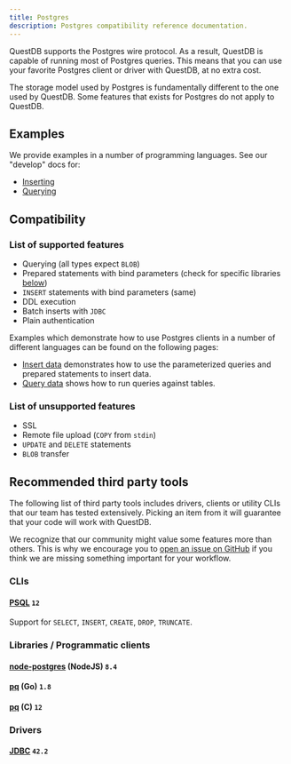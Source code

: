 ```yaml
---
title: Postgres
description: Postgres compatibility reference documentation.
---
```


QuestDB supports the Postgres wire protocol. As a result, QuestDB is capable of
running most of Postgres queries. This means that you can use your favorite
Postgres client or driver with QuestDB, at no extra cost.

The storage model used by Postgres is fundamentally different to the one used by
QuestDB. Some features that exists for Postgres do not apply to QuestDB.

## Examples

We provide examples in a number of programming languages.
See our "develop" docs for:

* [Inserting](/docs/develop/insert-data#postgresql-wire-protocol)
* [Querying](/docs/develop/query-data#postgresql-wire-protocol)

## Compatibility

### List of supported features

- Querying (all types expect `BLOB`)
- Prepared statements with bind parameters (check for specific libraries
  [below](/docs/reference/api/postgres#libraries--programmatic-clients))
- `INSERT` statements with bind parameters (same)
- DDL execution
- Batch inserts with `JDBC`
- Plain authentication

Examples which demonstrate how to use Postgres clients in a number of different
languages can be found on the following pages:

- [Insert data](/docs/develop/insert-data#postgresql-wire-protocol)
  demonstrates how to use the parameterized queries and prepared statements to
  insert data.
- [Query data](/docs/develop/query-data#postgresql-wire-protocol) shows how to
  run queries against tables.

### List of unsupported features

- SSL
- Remote file upload (`COPY` from `stdin`)
- `UPDATE` and `DELETE` statements
- `BLOB` transfer

## Recommended third party tools

The following list of third party tools includes drivers, clients or utility
CLIs that our team has tested extensively. Picking an item from it will
guarantee that your code will work with QuestDB.

We recognize that our community might value some features more than others. This
is why we encourage you to [open an issue on GitHub]({@githubUrl@}/issues) if
you think we are missing something important for your workflow.

### CLIs

#### [PSQL](https://www.postgresql.org/docs/current/app-psql.html) `12`

Support for `SELECT`, `INSERT`, `CREATE`, `DROP`, `TRUNCATE`.

### Libraries / Programmatic clients

#### [node-postgres](https://node-postgres.com/) (NodeJS) `8.4`

#### [pq](https://github.com/lib/pq) (Go) `1.8`

#### [pq](https://www.postgresql.org/docs/12/libpq.html) (C) `12`

### Drivers

#### [JDBC](https://jdbc.postgresql.org/) `42.2`
